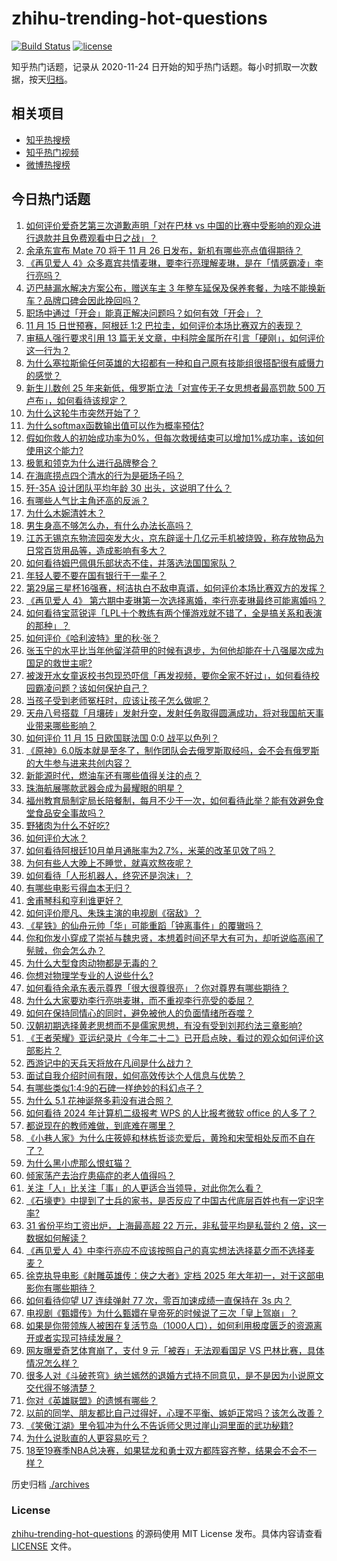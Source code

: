 # zhihu-trending-hot-questions

[![Build Status](https://github.com/justjavac/zhihu-trending-hot-questions/workflows/ci/badge.svg?branch=master)](https://github.com/justjavac/zhihu-trending-hot-questions/actions)
[![license](https://img.shields.io/github/license/justjavac/zhihu-trending-hot-questions)](https://github.com/justjavac/zhihu-trending-hot-questions/blob/master/LICENSE)

知乎热门话题，记录从 2020-11-24
日开始的知乎热门话题。每小时抓取一次数据，按天[归档](./archives)。

## 相关项目

- [知乎热搜榜](https://github.com/justjavac/zhihu-trending-top-search)
- [知乎热门视频](https://github.com/justjavac/zhihu-trending-hot-video)
- [微博热搜榜](https://github.com/justjavac/weibo-trending-hot-search)

## 今日热门话题

<!-- BEGIN -->
<!-- 最后更新时间 Sat Nov 16 2024 10:55:27 GMT+0800 (China Standard Time) -->

1. [如何评价爱奇艺第三次道歉声明「对在巴林 vs 中国的比赛中受影响的观众进行退款并且免费观看中日之战」？](https://www.zhihu.com/question/4230103400)
1. [余承东宣布 Mate 70 将于 11 月 26 日发布，新机有哪些亮点值得期待？](https://www.zhihu.com/question/4222195463)
1. [《再见爱人 4》众多嘉宾共情麦琳，要李行亮理解麦琳，是在「情感霸凌」李行亮吗？](https://www.zhihu.com/question/4228526048)
1. [迈巴赫漏水解决方案公布，赠送车主 3 年整车延保及保养套餐，为啥不能换新车？品牌口碑会因此挽回吗？](https://www.zhihu.com/question/4222111628)
1. [职场中通过「开会」能真正解决问题吗？如何有效「开会」？](https://www.zhihu.com/question/3338027243)
1. [11 月 15 日世预赛，阿根廷 1:2 巴拉圭，如何评价本场比赛双方的表现？](https://www.zhihu.com/question/4211902709)
1. [审稿人强行要求引用 13 篇无关文章，中科院金属所在引言「硬刚」，如何评价这一行为？](https://www.zhihu.com/question/4078010020)
1. [为什么塞拉斯偷任何英雄的大招都有一种和自己原有技能组很搭配很有威慑力的感觉？](https://www.zhihu.com/question/628940183)
1. [新生儿数创 25 年来新低，俄罗斯立法「对宣传无子女思想者最高罚款 500 万卢布」，如何看待该规定？](https://www.zhihu.com/question/4053457343)
1. [为什么这轮牛市突然开始了？](https://www.zhihu.com/question/3735877563)
1. [为什么softmax函数输出值可以作为概率预估?](https://www.zhihu.com/question/624489882)
1. [假如你救人的初始成功率为0%，但每次救援结束可以增加1%成功率，该如何使用这个能力?](https://www.zhihu.com/question/4229812089)
1. [极氪和领克为什么进行品牌整合？](https://www.zhihu.com/question/4133890048)
1. [在海底捞点四个清水的行为是砸场子吗？](https://www.zhihu.com/question/334704806)
1. [歼-35A 设计团队平均年龄 30 出头，这说明了什么？](https://www.zhihu.com/question/4026485449)
1. [有哪些人气比主角还高的反派？](https://www.zhihu.com/question/64523579)
1. [为什么木婉清姓木？](https://www.zhihu.com/question/61227475)
1. [男生身高不够怎么办，有什么办法长高吗？](https://www.zhihu.com/question/413052348)
1. [江苏无锡京东物流园突发大火，京东辟谣十几亿元手机被烧毁，称存放物品为日常百货用品等，造成影响有多大？](https://www.zhihu.com/question/4075569127)
1. [如何看待姆巴佩俱乐部状态不佳，并落选法国国家队？](https://www.zhihu.com/question/3959638629)
1. [年轻人要不要在国有银行干一辈子？](https://www.zhihu.com/question/498950692)
1. [第29届三星杯16强赛，柯洁执白不敌申真谞，如何评价本场比赛双方的发挥？](https://www.zhihu.com/question/4242166151)
1. [《再见爱人 4》 第六期中麦琳第一次选择离婚，李行亮麦琳最终可能离婚吗？](https://www.zhihu.com/question/4239048926)
1. [如何看待宝蓝锐评「LPL十个教练有两个懂游戏就不错了，全是搞关系和表演的那种」？](https://www.zhihu.com/question/4209492270)
1. [如何评价《哈利波特》里的秋·张？](https://www.zhihu.com/question/438739182)
1. [张玉宁的水平比当年他留洋荷甲的时候有退步，为何他却能在十八强屡次成为国足的救世主呢?](https://www.zhihu.com/question/4187424719)
1. [被泼开水女童返校书包现恐吓信「再发视频，要你全家不好过」，如何看待校园霸凌问题？该如何保护自己？](https://www.zhihu.com/question/4056066973)
1. [当孩子受到老师冤枉时，应该让孩子怎么做呢？](https://www.zhihu.com/question/760680662)
1. [天舟八号搭载「月壤砖」发射升空，发射任务取得圆满成功，将对我国航天事业带来哪些影响？](https://www.zhihu.com/question/4221179459)
1. [如何评价 11 月 15 日欧国联法国 0:0 战平以色列？](https://www.zhihu.com/question/4211073522)
1. [《原神》6.0版本就是至冬了，制作团队会去俄罗斯取经吗，会不会有俄罗斯的大牛参与进来共创内容？](https://www.zhihu.com/question/4081950998)
1. [新能源时代，燃油车还有哪些值得关注的点？](https://www.zhihu.com/question/3362380836)
1. [珠海航展哪款武器会成为最耀眼的明星？](https://www.zhihu.com/question/3625873484)
1. [福州教育局制定局长陪餐制，每月不少于一次，如何看待此举？能有效避免食堂食品安全事故吗？](https://www.zhihu.com/question/3833350017)
1. [野猪肉为什么不好吃?](https://www.zhihu.com/question/445729719)
1. [如何评价大冰？](https://www.zhihu.com/question/21921783)
1. [如何看待阿根廷10月单月通胀率为2.7%，米莱的改革见效了吗？](https://www.zhihu.com/question/4171426533)
1. [为何有些人大晚上不睡觉，就喜欢熬夜呢？](https://www.zhihu.com/question/4182054345)
1. [如何看待「人形机器人，终究还是泡沫」？](https://www.zhihu.com/question/665575960)
1. [有哪些电影亏得血本无归？](https://www.zhihu.com/question/49847612)
1. [舍甫琴科和亨利谁更好？](https://www.zhihu.com/question/23257774)
1. [如何评价廖凡、朱珠主演的电视剧《宿敌》？](https://www.zhihu.com/question/2802580595)
1. [《星铁》的仙舟元帅「华」可能重蹈「钟离事件」的覆辙吗？](https://www.zhihu.com/question/3853688445)
1. [你和你发小穿成了崇祯与魏忠贤，本想着时间还早大有可为，却听说临高闹了髡贼，你会怎么办？](https://www.zhihu.com/question/3970069896)
1. [为什么大型食肉动物都是无毒的？](https://www.zhihu.com/question/745758640)
1. [你想对物理学专业的人说些什么?](https://www.zhihu.com/question/1022588196)
1. [如何看待余承东表示尊界「很大很尊很亮」？你对尊界有哪些期待？](https://www.zhihu.com/question/4163916456)
1. [为什么大家要劝李行亮哄麦琳，而不重视李行亮受的委屈？](https://www.zhihu.com/question/4184725813)
1. [如何在保持同情心的同时，避免被他人的负面情绪所吞噬？](https://www.zhihu.com/question/3222505290)
1. [汉朝初期选择黄老思想而不是儒家思想，有没有受到刘邦约法三章影响?](https://www.zhihu.com/question/3194635883)
1. [《王者荣耀》亚运纪录片《今年二十二》已开启点映，看过的观众如何评价这部影片？](https://www.zhihu.com/question/4252729296)
1. [西游记中的天兵天将放在凡间是什么战力？](https://www.zhihu.com/question/302393419)
1. [面试自我介绍时间有限，如何高效传达个人信息与优势？](https://www.zhihu.com/question/668857157)
1. [有哪些类似1:4:9的石碑一样绝妙的科幻点子？](https://www.zhihu.com/question/63616994)
1. [为什么 5.1 花神诞祭多莉没有进合照？](https://www.zhihu.com/question/3647524116)
1. [如何看待 2024 年计算机二级报考 WPS 的人比报考微软 office 的人多了？](https://www.zhihu.com/question/3756738721)
1. [都说现在的教师难做，到底难在哪里？](https://www.zhihu.com/question/4068681443)
1. [《小巷人家》为什么庄筱婷和林栋哲谈恋爱后，黄玲和宋莹相处反而不自在了？](https://www.zhihu.com/question/3087489842)
1. [为什么黑小虎那么恨虹猫？](https://www.zhihu.com/question/646229674)
1. [倾家荡产去治疗患癌症的老人值得吗？](https://www.zhihu.com/question/266071807)
1. [关注「人」比关注「事」的人更适合当领导，对此你怎么看？](https://www.zhihu.com/question/2262214181)
1. [《石壕吏》中提到了士兵的家书，是否反应了中国古代底层百姓也有一定识字率?](https://www.zhihu.com/question/3847972602)
1. [31 省份平均工资出炉，上海最高超 22 万元，非私营平均是私营约 2 倍，这一数据如何解读？](https://www.zhihu.com/question/4210348910)
1. [《再见爱人 4》中李行亮应不应该按照自己的真实想法选择葛夕而不选择麦麦？](https://www.zhihu.com/question/4188868513)
1. [徐克执导电影《射雕英雄传：侠之大者》定档 2025 年大年初一，对于这部电影你有哪些期待？](https://www.zhihu.com/question/4217662570)
1. [如何看待仰望 U7 连续弹射 77 次，零百加速成绩一直保持在 3s 内？](https://www.zhihu.com/question/4143736565)
1. [电视剧《甄嬛传》为什么甄嬛在皇帝死的时候说了三次「皇上驾崩」？](https://www.zhihu.com/question/563949201)
1. [如果是你带领族人被困在复活节岛（1000人口），如何利用极度匮乏的资源离开或者实现可持续发展？](https://www.zhihu.com/question/419666179)
1. [网友曝爱奇艺体育崩了，支付 9 元「被吞」无法观看国足 VS 巴林比赛，具体情况怎么样？](https://www.zhihu.com/question/4180041353)
1. [很多人对《斗破苍穹》纳兰嫣然的退婚方式持不同意见，是不是因为小说原文交代得不够清楚？](https://www.zhihu.com/question/498873138)
1. [你对《英雄联盟》的遗憾有哪些？](https://www.zhihu.com/question/622153903)
1. [以前的同学、朋友都比自己过得好，心理不平衡、嫉妒正常吗？该怎么改善？](https://www.zhihu.com/question/4093175016)
1. [《笑傲江湖》里令狐冲为什么不告诉师父思过崖山洞里面的武功秘籍?](https://www.zhihu.com/question/667985383)
1. [为什么说耿直的人更容易吃亏？](https://www.zhihu.com/question/637283334)
1. [18至19赛季NBA总决赛，如果猛龙和勇士双方都阵容齐整，结果会不会不一样？](https://www.zhihu.com/question/3847447480)

<!-- END -->

历史归档 [./archives](./archives)

### License

[zhihu-trending-hot-questions](https://github.com/justjavac/zhihu-trending-hot-questions)
的源码使用 MIT License 发布。具体内容请查看 [LICENSE](./LICENSE) 文件。
